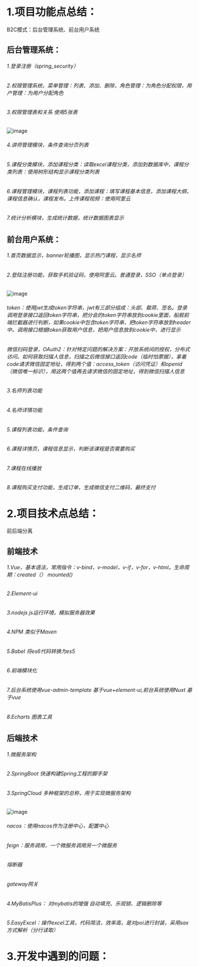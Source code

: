 # 1.项目功能点总结：

B2C模式：后台管理系统、前台用户系统
## 后台管理系统：
###### 1.登录注册（spring_security）
###### 2.权限管理系统，菜单管理：列表、添加、删除，角色管理：为角色分配权限，用户管理：为用户分配角色
###### 3.权限管理表和关系 使用5张表
![image](https://user-images.githubusercontent.com/100057126/166128651-02bc4042-3b63-431d-8bdc-f7ee68e4d09c.png)
###### 4.讲师管理模块，条件查询分页列表
###### 5.课程分类模块，添加课程分类：读取excel课程分类，添加到数据库中，课程分类列表：使用树形结构显示课程分类列表
###### 6.课程管理模块，课程列表功能，添加课程：填写课程基本信息，添加课程大纲，课程信息确认，课程发布。上传课程视频：使用阿里云
###### 7.统计分析模块，生成统计数据，统计数据图表显示
## 前台用户系统：
###### 1.首页数据显示，banner轮播图，显示热门课程，显示名师
###### 2.登陆注册功能，获取手机验证码，使用阿里云。普通登录，SSO（单点登录）
![image](https://user-images.githubusercontent.com/100057126/166129048-2260e5aa-a831-45de-b15f-e021520da171.png) 
###### token：使用jwt生成token字符串，jwt有三部分组成：头部、载荷、签名。登录调用登录接口返回token字符串，把分会的token字符串放到cookie里面，船舰前端拦截器进行判断，如果cookie中包含token字符串，把token字符串放到header中。调用接口根据token获取用户信息，把用户信息放到cookie中，进行显示
###### 微信扫码登录，OAuth2：针对特定问题的解决方案：开放系统间的授权，分布式访问。如何获取扫描人信息，扫描之后微信接口返回code（临时怕票据），拿着code请求微信固定地址，得到两个值：access_token（访问凭证）和openid（微信唯一标识），用这两个值再去请求微信的固定地址，得到微信扫描人信息
###### 3.名师列表功能
###### 4.名师详情功能
###### 5.课程列表功能，条件查询
###### 6.课程详情页，课程信息显示，判断该课程是否需要购买
###### 7.课程在线播放
###### 8.课程购买支付功能，生成订单，生成微信支付二维码，最终支付

# 2.项目技术点总结：
前后端分离
## 前端技术
###### 1.Vue，基本语法，常用指令：v-bind，v-model，v-if，v-for，v-html。生命周期：created（） mounted()
###### 2.Element-ui
###### 3.nodejs js运行环境，模拟服务器效果
###### 4.NPM 类似于Maven
###### 5.Babel 将es6代码转换为es5
###### 6.前端模块化 
###### 7.后台系统使用vue-admin-template 基于vue+element-ui,前台系统使用Nuxt 基于vue
###### 8.Echarts 图表工具
## 后端技术
###### 1.微服务架构
###### 2.SpringBoot 快速构建Spring工程的脚手架 
###### 3.SpringCloud 多种框架的总称，用于实现微服务架构
![image](https://user-images.githubusercontent.com/100057126/166130309-5ce2c206-5b3f-409c-a218-8cd13124c2a4.png)
###### nacos：使用nacos作为注册中心，配置中心
###### feign：服务调用，一个微服务调用另一个微服务
###### 熔断器
###### gateway网关
###### 4.MyBatisPlus： 对mybatis的增强 自动填充、乐观锁、逻辑删除等
###### 5.EasyExcel：操作excel工具，代码简洁，效率高，是对poi进行封装，采用sax方式解析（分行读取）

# 3.开发中遇到的问题：

